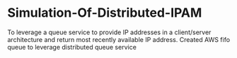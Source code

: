 # Simulation-Of-Distributed-IPAM
To leverage a queue service to provide IP addresses in a client/server architecture and return most recently available IP address.
Created AWS fifo queue to leverage distributed queue service
